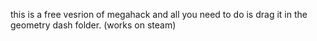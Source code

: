 this is a free vesrion of megahack and all you need to do is drag it in the geometry dash folder. (works on steam)